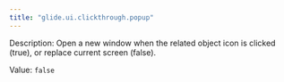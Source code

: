 ```yaml
---
title: "glide.ui.clickthrough.popup"
---
```


Description: Open a new window when the related object icon is clicked (true), or replace current screen (false).

Value: `false`